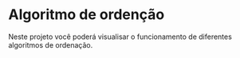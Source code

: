 # Algoritmo de ordenção
Neste projeto você poderá visualisar o funcionamento de diferentes algoritmos de ordenação.
